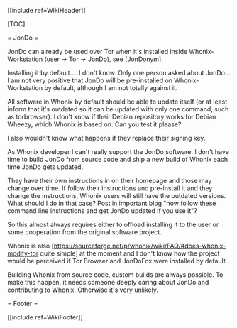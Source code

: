 [[include ref=WikiHeader]]

[TOC]

= JonDo =

JonDo can already be used over Tor when it's installed inside Whonix-Workstation (user -&gt; Tor -&gt; JonDo), see [JonDonym].

Installing it by default.... I don't know. Only one person asked about JonDo... I am not very positive that JonDo will be pre-installed on Whonix-Workstation by default, although I am not totally against it.

All software in Whonix by default should be able to update itself (or at least inform that it's outdated so it can be updated with only one command, such as torbrowser). I don't know if their Debian repository works for Debian Wheezy, which Whonix is based on. Can you test it please?

I also wouldn't know what happens if they replace their signing key.

As Whonix developer I can't really support the JonDo software. I don't have time to build JonDo from source code and ship a new build of Whonix each time JonDo gets updated.

They have their own instructions in on their homepage and those may change over time. If follow their instructions and pre-install it and they change the instructions, Whonix users will still have the outdated versions. What should I do in that case? Post in important blog &quot;now follow these command line instructions and get JonDo updated if you use it&quot;?

So this almost always requires either to offload installing it to the user or some cooperation from the original software project.

Whonix is also [https://sourceforge.net/p/whonix/wiki/FAQ/#does-whonix-modify-tor quite simple] at the moment and I don't know how the project would be perceived if Tor Browser and JonDoFox were installed by default.

Building Whonix from source code, custom builds are always possible. To make this happen, it needs someone deeply caring about JonDo and contributing to Whonix. Otherwise it's very unlikely.

= Footer =

[[include ref=WikiFooter]]

